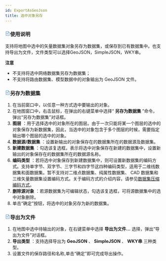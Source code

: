 ```yaml
---
id: ExportAsGeoJson
title: 选中对象另存
---
```

### ![](../../img/read.gif)使用说明

支持将地图中选中的矢量数据集对象另存为数据集，或保存到已有数据集中。也支持导出为文件，文件类型可以选择GeoJSON，SimpleJSON，WKY串。

**注意** 

* 不支持将选中网络数据集另存为数据集；
* 不支持将路由数据集、模型数据中的对象输出为 GeoJSON 文件。

### ![](../../img/read.gif)另存为数据集

1. 在当前窗口中，以任意一种方式选中要输出的对象。
2. 在地图窗口中，右击鼠标，在弹出的右键菜单中选择“ **另存为数据集** ”命令，弹出“另存为数据集”对话框。
3. **图层** ：用于选择选中的对象所在的图层。由于一次只能将某一个图层的选中的对象保存为新数据集，因此，当选中的对象包含于多个图层的时候，需要指定输出哪个图层的选中的对象。
4. **数据源/数据集** ：设置新输出的对象保存在的数据集所在的数据源及数据集。
5. **新建数据集** ：勾选该复选框，表示将选中对象保存在新建的数据集中，设置新输出的对象保存在的数据集所在的数据源名称。
6. **编码类型** ：若将选中对象保存到新建数据集中，则可设置新数据集的编码方式。支持单字节、双字节、三字节和四字节这四种编码类型，适用于二维线数据集和面数据集。暂不支持对二维点数据集、纯属性数据集、 CAD 数据集和三维矢量数据集设置编码方式。关于编码方式的介绍内容，请参见[数据集压缩编码方式](../../DataProcessing/DataManagement/EncodeType)。
7. **删除源对象** ：若源数据集为可编辑状态，勾选该复选框，可将源数据集中的选中对象删除。
8. 单击“确定”按钮，将选中的对象另存为新的数据集。

### ![](../../img/read.gif)导出为文件

1. 在地图中选中待输出的对象，在右键菜单中选择 **导出为文件...** 选择，弹出“导出为文件”对话框。
2. **导出类型** ：支持选择导出为 **GeoJSON** 、 **SimpleJSON** 、 **WKY串** 三种类型。
3. 设置文件的保存路径和名称,单击“确定”即可完成导出操作。



